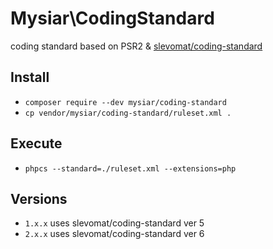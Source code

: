 # Mysiar\CodingStandard

coding standard based on PSR2 & [slevomat/coding-standard](https://github.com/slevomat/coding-standard)

## Install

* `composer require --dev mysiar/coding-standard`
* `cp vendor/mysiar/coding-standard/ruleset.xml .`

## Execute
* `phpcs --standard=./ruleset.xml --extensions=php`

## Versions

* `1.x.x` uses slevomat/coding-standard ver 5
* `2.x.x` uses slevomat/coding-standard ver 6
